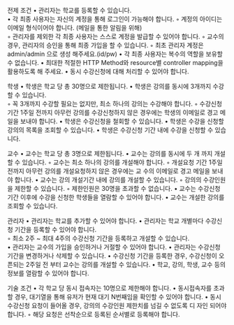 전제 조건
• 관리자는 학교를 등록할 수 있습니다.   
• 각 최종 사용자는 자신의 계정을 통해 로그인이 가능해야 합니다. 
◦ 계정의 아이디는 이메일 형식이어야 합니다. (메일을 통한 알림을 위해)  
◦ 관리자를 제외한 각 최종 사용자는 스스로 계정을 발급할 수 있어야 합니다. 
◦ 교수의 경우, 관리자의 승인을 통해 최종 가입을 할 수 있습니다. 
◦ 최초 관리자 계정은 admin/admin 으로 생성 해주세요.(id/pw) 
• 각 최종 사용자는 복수의 역할을 보유할 수 없습니다. 
• 최대한 적절한 HTTP Method와 resource별 controller mapping을 활용하도록 해 
주세요.
• 동시 수강신청에 대해 처리할 수 있어야 합니다.

학생
• 학생은 학교 당 총 30명으로 제한됩니다. 
• 학생은 강의를 동시에 3개까지 수강할 수 있습니다.  
◦ 꼭 3개까지 수강할 필요는 없지만, 최소 하나의 강의는 수강해야 합니다.
◦ 수강신청 기간 1주일 전까지 아무런 강의를 수강신청하지 않은 경우에는 학생의 이메일로 경고 메일을 보내야 합니다.
• 학생은 수강신청을 철회할 수 있습니다. 
• 학생은 수강을 신청할 강의의 목록을 조회할 수 있습니다.
• 학생은 수강신청 기간 내에 수강을 신청할 수 있습니다.

교수
• 교수는 학교 당 총 3명으로 제한됩니다. 
• 교수는 강의를 동시에 두 개 까지 개설할 수 있습니다. 
◦ 교수는 최소 하나의 강의를 개설해야 합니다.
◦ 개설요청 기간 1주일 전까지 아무런 강의를 개설요청하지 않은 경우에는 교
수의 이메일로 경고 메일을 보내야 합니다.
• 교수는 강의 개설기간 내에 강의를 개설할 수 있습니다. 
◦ 강의의 수강인원을 제한할 수 있습니다. 
◦ 제한인원은 30명을 초과할 수 없습니다. 
• 교수는 수강신청 기간 이후에 수강을 신청한 학생들을 열람할 수 있어야 합니다. 
• 교수는 개설한 강의를 조회할 수 있습니다. 

관리자
• 관리자는 학교를 추가할 수 있어야 합니다. 
• 관리자는 학교 개별마다 수강신청 기간을 등록할 수 있어야 합니다.  
◦ 최소 2주 ~ 최대 4주의 수강신청 기간을 등록하고 개설할 수 있습니다.  
• 관리자는 교수의 가입을 승인하거나 거절할 수 있어야 합니다. 
• 관리자는 수강신청 기간을 변경하거나 삭제할 수 있습니다. 
• 수강신청 기간을 등록한 경우, 수강신청이 오픈되는 2주일 전 부터 교수는 강의를
개설할 수 있습니다. 
• 학교, 강의, 학생, 교수 등의 정보를 열람할 수 있어야 합니다. 

기술 조건
• 각 학교 당 동시 접속자는 10명으로 제한해야 합니다.
• 동시접속자를 초과할 경우, 대기열을 통해 유저가 현재 대기 N번째임을 확인할
수 있어야 합니다.
• 동시 수강신청 요청이 들어올 경우, 강의의 수강인원 제한치를 넘길 수 없도록 디
자인 되어야 합니다.
◦ 해당 요청은 선착순으로 등록된 순서별로 등록해야 합니다.
